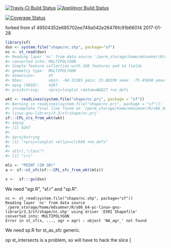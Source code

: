 
<!-- README.md is generated from README.Rmd. Please edit that file -->
[![Travis-CI Build Status](https://travis-ci.org/mdsumner/gv.svg?branch=master)](https://travis-ci.org/mdsumner/gv) [![AppVeyor Build Status](https://ci.appveyor.com/api/projects/status/github/mdsumner/gv?branch=master&svg=true)](https://ci.appveyor.com/project/mdsumner/gv)

[![Coverage Status](https://img.shields.io/codecov/c/github/mdsumner/gv/master.svg)](https://codecov.io/github/mdsumner/gv?branch=master)

forked from sf 49504352e685702ee749a042e26476fc91b66014 2017-01-28

``` r
library(sf)
dsn <- system.file("shape/nc.shp", package="sf")
nc <- st_read(dsn)
#> Reading layer `nc' from data source `/perm_storage/home/mdsumner/R/x86_64-pc-linux-gnu-library/3.3/sf/shape/nc.shp' using driver `ESRI Shapefile'
#> converted into: MULTIPOLYGON
#> Simple feature collection with 100 features and 14 fields
#> geometry type:  MULTIPOLYGON
#> dimension:      XY
#> bbox:           xmin: -84.32385 ymin: 33.88199 xmax: -75.45698 ymax: 36.58965
#> epsg (SRID):    4267
#> proj4string:    +proj=longlat +datum=NAD27 +no_defs

wkt <- readLines(system.file("shape/nc.prj", package = "sf"))
#> Warning in readLines(system.file("shape/nc.prj", package = "sf")):
#> incomplete final line found on '/perm_storage/home/mdsumner/R/x86_64-pc-
#> linux-gnu-library/3.3/sf/shape/nc.prj'
sf:::CPL_crs_from_wkt(wkt)
#> $epsg
#> [1] 4267
#> 
#> $proj4string
#> [1] "+proj=longlat +ellps=clrk66 +no_defs"
#> 
#> attr(,"class")
#> [1] "crs"

mls <- "POINT (20 30)"
a <- sf::st_sfc(sf:::CPL_sfc_from_wkt(mls))

x <-  sf:::gv(dsn)
```

We need "agr.R", "sf.r" and "sp.R".

    nc <- st_read(system.file("shape/nc.shp", package="sf"))
    Reading layer `nc' from data source `/perm_storage/home/mdsumner/R/x86_64-pc-linux-gnu-library/3.3/sf/shape/nc.shp' using driver `ESRI Shapefile'
    converted into: MULTIPOLYGON
    Error in st_sf(x, ..., agr = agr) : object 'NA_agr_' not found

We need sp.R for st\_as\_sfc generic.

op st\_intersects is a problem, so will have to hack the slice \[
